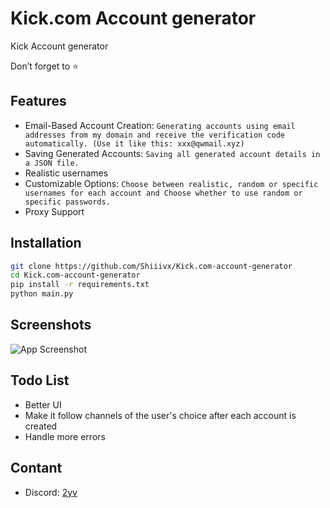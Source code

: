 
# Kick.com Account generator

Kick Account generator

Don’t forget to ⭐️
## Features

- Email-Based Account Creation: `Generating accounts using email addresses from my domain and receive the verification code automatically. (Use it like this: xxx@qwmail.xyz)`
- Saving Generated Accounts: `Saving all generated account details in a JSON file.`
- Realistic usernames
- Customizable Options: `Choose between realistic, random or specific usernames for each account and Choose whether to use random or specific passwords.`
- Proxy Support


## Installation



```bash
git clone https://github.com/Shiiivx/Kick.com-account-generator
cd Kick.com-account-generator
pip install -r requirements.txt
python main.py
```
    
## Screenshots

![App Screenshot](https://cdn.discordapp.com/attachments/1122871158342176868/1126992299222646805/image.png)


## Todo List

- Better UI
- Make it follow channels of the user's choice after each account is created
- Handle more errors

## Contant


- Discord: <a href="https://discord.com/users/251794521908576257">2yv</a>

